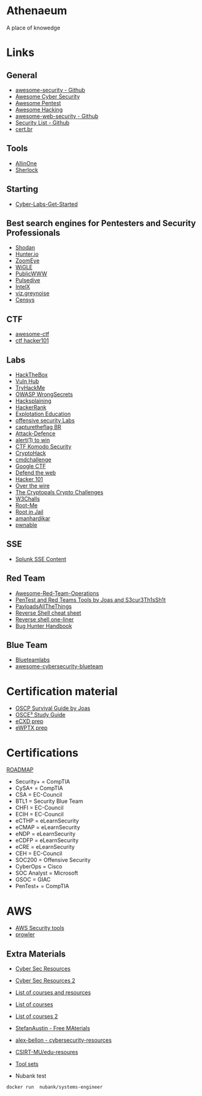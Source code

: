 # Athenaeum

A place of knowedge

# Links

## General

- [awesome-security - Github](https://github.com/sbilly/awesome-security)
- [Awesome Cyber Security](https://github.com/fabionoth/awesome-cyber-security)
- [Awesome Pentest](https://github.com/enaqx/awesome-pentest)
- [Awesome Hacking](https://github.com/Hack-with-Github/Awesome-Hacking)
- [awesome-web-security - Github](https://github.com/qazbnm456/awesome-web-security)
- [Security List - Github](https://github.com/zbetcheckin/Security_list)
- [cert.br](https://www.cert.br/links/)

## Tools
- [AllinOne](https://github.com/Z4nzu/hackingtool)
- [Sherlock](https://github.com/sherlock-project/sherlock)

## Starting

- [Cyber-Labs-Get-Started](https://github.com/Cyber-Labs/Cyber-Labs-Get-Started)

## Best search engines for Pentesters and Security Professionals

- [Shodan](https://www.shodan.io)
- [Hunter.io](https://hunter.io)
- [ZoomEye](https://www.zoomeye.org)
- [WiGLE](https://www.wigle.net)
- [PublicWWW](https://publicwww.com)
- [Pulsedive](https://pulsedive.com)
- [IntelX](https://intelx.io)
- [viz.greynoise](https://www.greynoise.io/viz)
- [Censys](https://censys.io)

## CTF

- [awesome-ctf](https://github.com/apsdehal/awesome-ctf)
- [ctf hacker101](https://ctf.hacker101.com)


## Labs

- [HackTheBox](https://www.hackthebox.com)
- [Vuln Hub](https://www.vulnhub.com)
- [TryHackMe](https://tryhackme.com)
- [OWASP WrongSecrets](https://github.com/commjoen/wrongsecrets)
- [Hacksplaining](https://www.hacksplaining.com/lessons)
- [HackerRank](https://www.hackerrank.com/dashboard)
- [Explotation Education](https://exploit.education/)
- [offensive security Labs](https://www.offensive-security.com/labs/individual/)
- [capturetheflag BR](https://capturetheflag.com.br/login.php)
- [Attack-Defence](https://attackdefense.com/)
- [alert(1) to win](https://alf.nu/alert1)
- [CTF Komodo Security](https://ctf.komodosec.com/)
- [CryptoHack](https://cryptohack.org/)
- [cmdchallenge](https://cmdchallenge.com/)
- [Google CTF](https://capturetheflag.withgoogle.com/)
- [Defend the web](https://defendtheweb.net/)
- [Hacker 101](https://ctf.hacker101.com/)
- [Over the wire](https://overthewire.org/wargames/)
-  [The Cryptopals Crypto Challenges](https://cryptopals.com)
-  [W3Challs](https://w3challs.com) 
- [Root-Me](https://www.root-me.org)
- [Root in Jail](http://rootinjail.com)
- [amanhardikar](https://www.amanhardikar.com/mindmaps/Practice.html)
- [pwnable](https://pwnable.kr/play.php)

## SSE

- [Splunk SSE Content](https://docs.splunksecurityessentials.com/content-detail/)

## Red Team

- [Awesome-Red-Team-Operations](https://github.com/CyberSecurityUP/Awesome-Red-Team-Operations)
- [PenTest and Red Teams Tools by Joas and S3cur3Th1sSh1t](https://github.com/CyberSecurityUP/Awesome-Red-Team-Operations)
- [PayloadsAllTheThings](https://github.com/swisskyrepo/PayloadsAllTheThings)
- [Reverse Shell cheat sheet](https://github.com/swisskyrepo/PayloadsAllTheThings/blob/master/Methodology%20and%20Resources/Reverse%20Shell%20Cheatsheet.md)
- [Reverse shell one-liner](https://oscp.infosecsanyam.in/shells/linux-reverse-shell-one-liner)
- [Bug Hunter Handbook](https://gowthams.gitbook.io/bughunter-handbook/)

## Blue Team

- [Blueteamlabs](https://blueteamlabs.online)
- [awesome-cybersecurity-blueteam](https://github.com/fabacab/awesome-cybersecurity-blueteam)

# Certification material

- [OSCP Survival Guide by Joas](https://github.com/CyberSecurityUP/OSCP-Survival-Guide)
- [OSCE³ Study Guide](https://github.com/CyberSecurityUP/OSCE-Complete-Guide)
- [eCXD prep](https://github.com/CyberSecurityUP/eCXD-Preparation)
- [eWPTX prep](https://github.com/CyberSecurityUP/eWPTX-Preparation)

# Certifications

[ROADMAP](https://pauljerimy.com/security-certification-roadmap/)

- Security+ = CompTIA
- CySA+ = CompTIA
- CSA = EC-Council
- BTL1 = Security Blue Team
- CHFI = EC-Council
- ECIH = EC-Council
- eCTHP = eLearnSecurity
- eCMAP = eLearnSecurity
- eNDP = eLearnSecurity
- eCDFP = eLearnSecurity
- eCRE = eLearnSecurity
- CEH = EC-Council
- SOC200 = Offensive Security
- CyberOps = Cisco
- SOC Analyst = Microsoft
- GSOC = GIAC
- PenTest+ = CompTIA

# AWS

- [AWS Security tools](https://github.com/toniblyx/my-arsenal-of-aws-security-tools)
- [prowler](https://github.com/prowler-cloud/prowler)



## Extra Materials

- [Cyber Sec Resources](https://github.com/scspcommunity/Cyber-Sec-Resources)
- [Cyber Sec Resources 2](https://github.com/vlakhani28/Cyber-Security-Resources)
- [List of courses and resources](https://github.com/rajprasad12/Cyber-Security-Resources) 
- [List of courses](https://github.com/onlurking/awesome-infosec)
- [List of courses 2](https://github.com/emtuls/Awesome-Cyber-Security-List)
- [StefanAustin - Free MAterials](https://github.com/StefanAustin/free_materials)
- [alex-bellon - cybersecurity-resources](https://github.com/alex-bellon/cybersecurity-resources)
- [CSIRT-MU/edu-resoures](https://github.com/CSIRT-MU/edu-resources)
- [Tool sets](https://github.com/sbilly/awesome-security)

- Nubank test
```
docker run  nubank/systems-engineer
```

